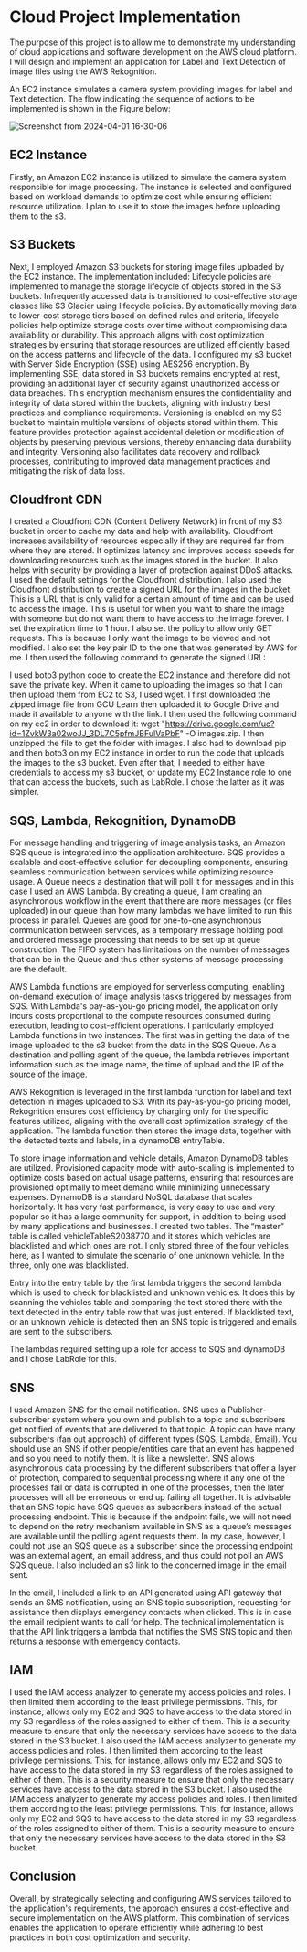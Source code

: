 # Cloud Project Implementation

The purpose of this project is to allow me to demonstrate my understanding of cloud applications and software development on the AWS cloud platform. I will design and implement an application for Label and Text Detection of image files using the AWS Rekognition.

An EC2 instance simulates a camera system providing images for label and Text detection. The flow indicating the sequence of actions to be implemented is shown in the Figure below:

![Screenshot from 2024-04-01 16-30-06](https://github.com/Virgo-Alpha/CPD/assets/79147634/20eb6702-6c0e-45a1-acf4-7e4abb4f91da)

## EC2 Instance
Firstly, an Amazon EC2 instance is utilized to simulate the camera system responsible for image processing. The instance is selected and configured based on workload demands to optimize cost while ensuring efficient resource utilization. I plan to use it to store the images before uploading them to the s3.

## S3 Buckets
Next, I employed Amazon S3 buckets for storing image files uploaded by the EC2 instance. The implementation included: 
Lifecycle policies are implemented to manage the storage lifecycle of objects stored in the S3 buckets. Infrequently accessed data is transitioned to cost-effective storage classes like S3 Glacier using lifecycle policies. By automatically moving data to lower-cost storage tiers based on defined rules and criteria, lifecycle policies help optimize storage costs over time without compromising data availability or durability. This approach aligns with cost optimization strategies by ensuring that storage resources are utilized efficiently based on the access patterns and lifecycle of the data.
I configured my s3 bucket with Server Side Encryption (SSE) using AES256 encryption. By implementing SSE, data stored in S3 buckets remains encrypted at rest, providing an additional layer of security against unauthorized access or data breaches. This encryption mechanism ensures the confidentiality and integrity of data stored within the buckets, aligning with industry best practices and compliance requirements. 
Versioning is enabled on my S3 bucket to maintain multiple versions of objects stored within them. This feature provides protection against accidental deletion or modification of objects by preserving previous versions, thereby enhancing data durability and integrity. Versioning also facilitates data recovery and rollback processes, contributing to improved data management practices and mitigating the risk of data loss.


## Cloudfront CDN
I created a Cloudfront CDN (Content Delivery Network) in front of my S3 bucket in order to cache my data and help with availability. Cloudfront increases availability of resources especially if they are required far from where they are stored. It optimizes latency and improves access speeds for downloading resources such as the images stored in the bucket. It also helps with security by providing a layer of protection against DDoS attacks. I used the default settings for the Cloudfront distribution. I also used the Cloudfront distribution to create a signed URL for the images in the bucket. This is a URL that is only valid for a certain amount of time and can be used to access the image. This is useful for when you want to share the image with someone but do not want them to have access to the image forever. I set the expiration time to 1 hour. I also set the policy to allow only GET requests. This is because I only want the image to be viewed and not modified. I also set the key pair ID to the one that was generated by AWS for me. I then used the following command to generate the signed URL:

I used boto3 python code to create the EC2 instance and therefore did not save the private key. When it came to uploading the images so that I can then upload them from EC2 to S3, I used wget. I first downloaded the zipped image file from GCU Learn then uploaded it to Google Drive and made it available to anyone with the link. I then used the following command on my ec2 in order to download it: 
wget "https://drive.google.com/uc?id=1ZvkW3a02woJJ_3DL7C5pfmJBFulVaPbF" -O images.zip. I then unzipped the file to get the folder with images. I also had to download pip and then boto3 on my EC2 instance in order to run the code that uploads the images to the s3 bucket. Even after that, I needed to either have credentials to access my s3 bucket, or update my EC2 Instance role to one that can access the buckets, such as LabRole. I chose the latter as it was simpler.

## SQS, Lambda, Rekognition, DynamoDB
For message handling and triggering of image analysis tasks, an Amazon SQS queue is integrated into the application architecture. SQS provides a scalable and cost-effective solution for decoupling components, ensuring seamless communication between services while optimizing resource usage. A Queue needs a destination that will poll it for messages and in this case I used an AWS Lambda. By creating a queue, I am creating an asynchronous workflow in the event that there are more messages (or files uploaded) in our queue than how many lambdas we have limited to run this process in parallel. Queues are good for one-to-one asynchronous communication between services, as a temporary message holding pool and ordered message processing that needs to be set up at queue construction. The FIFO system has limitations on the number of messages that can be in the Queue and thus other systems of message processing are the default.

AWS Lambda functions are employed for serverless computing, enabling on-demand execution of image analysis tasks triggered by messages from SQS. With Lambda's pay-as-you-go pricing model, the application only incurs costs proportional to the compute resources consumed during execution, leading to cost-efficient operations. I particularly employed Lambda functions in two instances. The first was in getting the data of the image uploaded to the s3 bucket from the data in the SQS Queue. As a destination and polling agent of the queue, the lambda retrieves important information such as the image name, the time of upload and the IP of the source of the image. 

AWS Rekognition is leveraged in the first lambda function for label and text detection in images uploaded to S3. With its pay-as-you-go pricing model, Rekognition ensures cost efficiency by charging only for the specific features utilized, aligning with the overall cost optimization strategy of the application. The lambda function then stores the image data, together with the detected texts and labels, in a dynamoDB entryTable.

To store image information and vehicle details, Amazon DynamoDB tables are utilized. Provisioned capacity mode with auto-scaling is implemented to optimize costs based on actual usage patterns, ensuring that resources are provisioned optimally to meet demand while minimizing unnecessary expenses. DynamoDB is a standard NoSQL database that scales horizontally. It has very fast performance, is very easy to use and very popular so it has a large community for support, in addition to being used by many applications and businesses. I created two tables. The “master” table is called vehicleTableS2038770 and it stores which vehicles are blacklisted and which ones are not. I only stored three of the four vehicles here, as I wanted to simulate the scenario of one unknown vehicle. In the three, only one was blacklisted.

Entry into the entry table by the first lambda triggers the second lambda which is used to check for blacklisted and unknown vehicles. It does this by scanning the vehicles table and comparing the text stored there with the text detected in the entry table row that was just entered. If blacklisted text, or an unknown vehicle is detected then an SNS topic is triggered and emails are sent to the subscribers.

The lambdas required setting up a role for access to SQS and dynamoDB and I chose LabRole for this.

## SNS
I used Amazon SNS for the email notification. SNS uses a Publisher-subscriber system where you own and publish to a topic and subscribers get notified of events that are delivered to that topic. A topic can have many subscribers (fan out approach) of different types (SQS, Lambda, Email). You should use an SNS if other people/entities care that an event has happened and so you need to notify them. It is like a newsletter. SNS allows asynchronous data processing by the different subscribers that offer a layer of protection, compared to sequential processing where if any one of the processes fail or data is corrupted in one of the processes, then the later processes will all be erroneous or end up failing all together. It is advisable that an SNS topic have SQS queues as subscribers instead of the actual processing endpoint. This is because if the endpoint fails, we will not need to depend on the retry mechanism available in SNS as a queue’s messages are available until the polling agent requests them. In my case, however, I could not use an SQS queue as a subscriber since the processing endpoint was an external agent, an email address, and thus could not poll an AWS SQS queue. I also included an s3 link to the concerned image in the email sent.

In the email, I included a link to an API generated using API gateway that sends an SMS notification, using an SNS topic subscription, requesting for assistance then displays emergency contacts when clicked. This is in case the email recipient wants to call for help. The technical implementation is that the API link triggers a lambda that notifies the SMS SNS topic and then returns a response with emergency contacts.

## IAM
I used the IAM access analyzer to generate my access policies and roles. I then limited them according to the least privilege permissions. This, for instance, allows only my EC2 and SQS to have access to the data stored in my S3 regardless of the roles assigned to either of them. This is a security measure to ensure that only the necessary services have access to the data stored in the S3 bucket. I also used the IAM access analyzer to generate my access policies and roles. I then limited them according to the least privilege permissions. This, for instance, allows only my EC2 and SQS to have access to the data stored in my S3 regardless of the roles assigned to either of them. This is a security measure to ensure that only the necessary services have access to the data stored in the S3 bucket. I also used the IAM access analyzer to generate my access policies and roles. I then limited them according to the least privilege permissions. This, for instance, allows only my EC2 and SQS to have access to the data stored in my S3 regardless of the roles assigned to either of them. This is a security measure to ensure that only the necessary services have access to the data stored in the S3 bucket.

## Conclusion
Overall, by strategically selecting and configuring AWS services tailored to the application's requirements, the approach ensures a cost-effective and secure implementation on the AWS platform. This combination of services enables the application to operate efficiently while adhering to best practices in both cost optimization and security.
